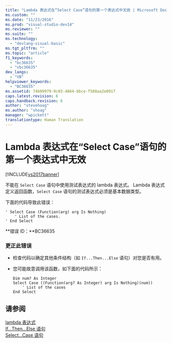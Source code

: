 ```yaml
---
title: "Lambda 表达式在“Select Case”语句的第一个表达式中无效 | Microsoft Docs"
ms.custom: ""
ms.date: "11/23/2016"
ms.prod: "visual-studio-dev14"
ms.reviewer: ""
ms.suite: ""
ms.technology: 
  - "devlang-visual-basic"
ms.tgt_pltfrm: ""
ms.topic: "article"
f1_keywords: 
  - "bc36635"
  - "vbc36635"
dev_langs: 
  - "VB"
helpviewer_keywords: 
  - "BC36635"
ms.assetid: 74609979-9c03-4864-bbce-f588aa2e0917
caps.latest.revision: 6
caps.handback.revision: 6
author: "stevehoag"
ms.author: "shoag"
manager: "wpickett"
translationtype: Human Translation
---
```

# Lambda 表达式在“Select Case”语句的第一个表达式中无效
[!INCLUDE[vs2017banner](../../../csharp/includes/vs2017banner.md)]

不能在 `Select Case` 语句中使用测试表达式的 lambda 表达式。  Lambda 表达式定义返回函数，`Select Case` 语句的测试表达式必须是基本数据类型。  
  
 下面的代码导致此错误：  
  
```vb#  
' Select Case (Function(arg) arg Is Nothing)  
    ' List of the cases.  
' End Select  
```  
  
 **错误 ID：**BC36635  
  
### 更正此错误  
  
-   检查代码以确定其他条件结构（如 `If...Then...Else` 语句）对您是否有用。  
  
-   您可能故意调用该函数，如下面的代码所示：  
  
    ```vb#  
    Dim num? As Integer  
    Select Case ((Function(arg? As Integer) arg Is Nothing)(num))  
        ' List of the cases  
    End Select  
    ```  
  
## 请参阅  
 [lambda 表达式](../../../visual-basic/programming-guide/language-features/procedures/lambda-expressions.md)   
 [If...Then...Else 语句](../../../visual-basic/language-reference/statements/if-then-else-statement.md)   
 [Select...Case 语句](../../../visual-basic/language-reference/statements/select-case-statement.md)